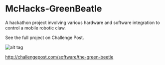 # McHacks-GreenBeatle

A hackathon project involving various hardware and software integration to control a mobile robotic claw.

See the full project on Challenge Post.

![alt tag](https://raw.github.com/jinalex/McHacks-GreenBeatle/master/beatle.png)

http://challengepost.com/software/the-green-beetle
